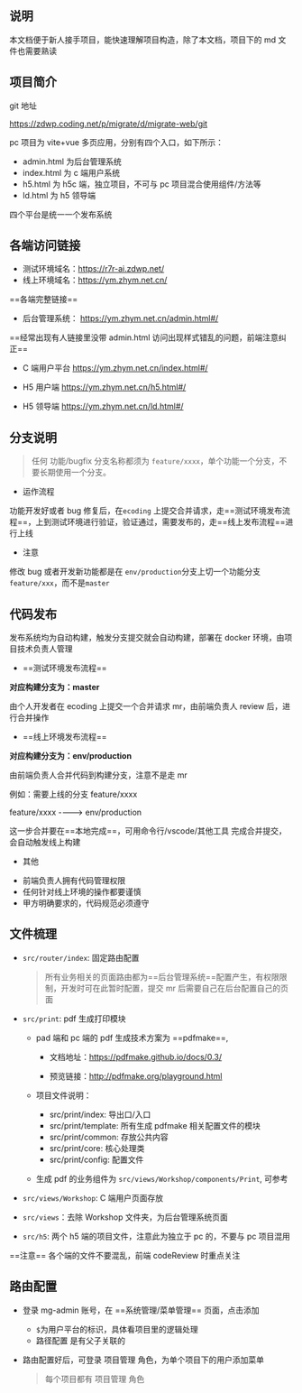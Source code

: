## 说明

本文档便于新人接手项目，能快速理解项目构造，除了本文档，项目下的 md 文件也需要熟读

## 项目简介

git 地址

https://zdwp.coding.net/p/migrate/d/migrate-web/git

pc 项目为 vite+vue 多页应用，分别有四个入口，如下所示：

- admin.html 为后台管理系统
- index.html 为 c 端用户系统
- h5.html 为 h5c 端，独立项目，不可与 pc 项目混合使用组件/方法等
- ld.html 为 h5 领导端

四个平台是统一一个发布系统

## 各端访问链接

- 测试环境域名：https://r7r-ai.zdwp.net/
- 线上环境域名：https://ym.zhym.net.cn/

==各端完整链接==

- 后台管理系统： https://ym.zhym.net.cn/admin.html#/

==经常出现有人链接里没带 admin.html 访问出现样式错乱的问题，前端注意纠正==

- C 端用户平台 https://ym.zhym.net.cn/index.html#/

- H5 用户端 https://ym.zhym.net.cn/h5.html#/

- H5 领导端 https://ym.zhym.net.cn/ld.html#/

## 分支说明

> 任何 功能/bugfix 分支名称都须为 `feature/xxxx`，单个功能一个分支，不要长期使用一个分支。

- 运作流程

功能开发好或者 bug 修复后，在`ecoding` 上提交合并请求，走==测试环境发布流程==，上到测试环境进行验证，验证通过，需要发布的，走==线上发布流程==进行上线

- 注意

修改 bug 或者开发新功能都是在 `env/production`分支上切一个功能分支 `feature/xxx`，而不是`master`

## 代码发布

发布系统均为自动构建，触发分支提交就会自动构建，部署在 docker 环境，由项目技术负责人管理

- ==测试环境发布流程==

**对应构建分支为：master**

由个人开发者在 ecoding 上提交一个合并请求 mr，由前端负责人 review 后，进行合并操作

- ==线上环境发布流程==

**对应构建分支为：env/production**

由前端负责人合并代码到构建分支，注意不是走 mr

例如：需要上线的分支 feature/xxxx

feature/xxxx ----> env/production

这一步合并要在==本地完成==，可用命令行/vscode/其他工具 完成合并提交，会自动触发线上构建

- 其他

* 前端负责人拥有代码管理权限
* 任何针对线上环境的操作都要谨慎
* 甲方明确要求的，代码规范必须遵守

## 文件梳理

- `src/router/index`: 固定路由配置

  > 所有业务相关的页面路由都为==后台管理系统==配置产生，有权限限制，开发时可在此暂时配置，提交 mr 后需要自己在后台配置自己的页面

- `src/print`: pdf 生成打印模块

  - pad 端和 pc 端的 pdf 生成技术方案为 ==pdfmake==,

    - 文档地址：https://pdfmake.github.io/docs/0.3/

    - 预览链接：http://pdfmake.org/playground.html

  - 项目文件说明：

    - src/print/index: 导出口/入口
    - src/print/template: 所有生成 pdfmake 相关配置文件的模块
    - src/print/common: 存放公共内容
    - src/print/core: 核心处理类
    - src/print/config: 配置文件

  - 生成 pdf 的业务组件为 `src/views/Workshop/components/Print`, 可参考

- `src/views/Workshop`: C 端用户页面存放
- `src/views`：去除 Workshop 文件夹，为后台管理系统页面
- `src/h5`: 两个 h5 端的项目文件，注意此为独立于 pc 的，不要与 pc 项目混用

==注意== 各个端的文件不要混乱，前端 codeReview 时重点关注

## 路由配置

- 登录 mg-admin 账号，在 ==系统管理/菜单管理== 页面，点击添加

  - `$`为用户平台的标识，具体看项目里的逻辑处理
  - 路径配置 是有父子关联的

- 路由配置好后，可登录 项目管理 角色，为单个项目下的用户添加菜单
  > 每个项目都有 项目管理 角色
